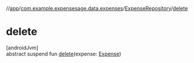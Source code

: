 //[app](../../../index.md)/[com.example.expensesage.data.expenses](../index.md)/[ExpenseRepository](index.md)/[delete](delete.md)

# delete

[androidJvm]\
abstract suspend fun [delete](delete.md)(expense: [Expense](../-expense/index.md))
